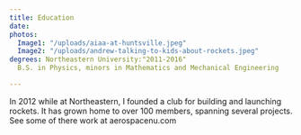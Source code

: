 ```yaml
---
title: Education
date: 
photos:
  Image1: "/uploads/aiaa-at-huntsville.jpeg"
  Image2: "/uploads/andrew-talking-to-kids-about-rockets.jpeg"
degrees: Northeastern University:"2011-2016" 
  B.S. in Physics, minors in Mathematics and Mechanical Engineering

---
```

In 2012 while at Northeastern, I founded a club for building and launching rockets. It has grown home to over 100 members, spanning several projects. See some of there work at aerospacenu.com

